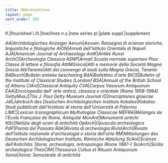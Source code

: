 ```yaml
---
title: Abbreviations
layout: page
sort_order: 103
---
```


fl.|flourished
l./ll.|line/lines
n.s.|new series
pl.|plate
suppl.|supplement

*AA*|*Archäologisches Anzeiger*
*Aevum*|*Aevum: Rassegna di scienze storiche, linguistiche e filologiche*
*AION*|*Annali dell’Istituto Orientale di Napoli*
*AJA*|*American Journal of Archaeology*
*AntK*|*Antike Kunst*
*ArchCl*|*Archeologia Classica*
*ASNP*|*Annali Scuola normale superiore Pisa: Classe di lettere e filosofia*
*AttiMGrecia*|*Atti e memorie della Società Magna Grecia*
*AttiTaranto*|*Atti del convengo di studi sulla Magna Grecia, Taranto*
*BABesch*|*Bulletin antieke beschaving*
*BdA*|*Bollettino d'arte*
*BICS*|*Bulletin of the Institute of Classical Studies (London)*
*BSA*|*Annual of the British School of Athens*
*ClAnt*|*Classical Antiquity*
*CVA*|*Corpus Vasorum Antiquorum*
*EAA*|*Enciclopedia dell' arte antica, classica e orientale (Rome 1958–1984)*
*GettyMusJ*|*The J. Paul Getty Museum Journal*
*IG*|*Inscriptiones graecae*
*JdI*|*Jahrbuch des Deutschen Archäologischen Instituts*
*Kokalos*|*Kokalos: Studi pubblicati dall’Instituto di storia dell’Università di Palermo*
*LIMC*|*Lexicon Iconographicum Mythologiae Classicae*
*MÉFRA*|*Mélanges de l’École Française de Rome, Antiquité*
*MonAnt*|*Monumenti antichi*
*NSc*|*Notizie degli scavi di antichità*
*OpArch*|*Opuscula archeologica*
*PdP*|*Parola del Passato*
*RdA*|*Rivista di archeologia*
*RivIstArch*|*Rivista dell'Istituto nazionale d'archeologia e storia dell'arte*
*RM*|*Mitteilungen des Deutschen Archäologischen Instituts, Römische Abteilung*
*ScAnt*|*Scienze dell'Antichita: Storia, archeologia, antropologia (Rome 1987–)*
*SicArch*|*Sicilia archeologica*
*ThesCRA*|*Thesaurus Cultus et Rituum Antiquorum*
*Xenia*|*Xenia: Semestrale di antichità*
